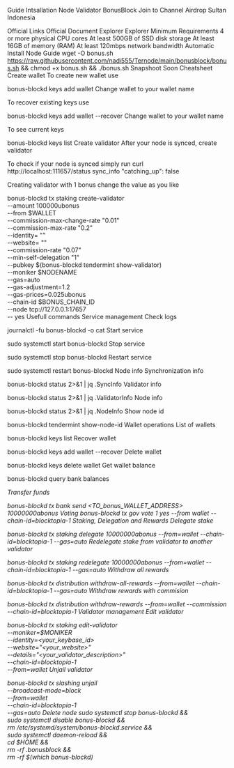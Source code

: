 Guide Intsallation Node Validator BonusBlock
Join to Channel Airdrop Sultan Indonesia



Official Links
Official Document
Explorer
Explorer
Minimum Requirements
4 or more physical CPU cores
At least 500GB of SSD disk storage
At least 16GB of memory (RAM)
At least 120mbps network bandwidth
Automatic Install Node Guide
wget -O bonus.sh https://raw.githubusercontent.com/nadi555/Ternode/main/bonusblock/bonus.sh && chmod +x bonus.sh && ./bonus.sh
Snapshoot
Soon
Cheatsheet
Create wallet
To create new wallet use

bonus-blockd keys add wallet
Change wallet to your wallet name

To recover existing keys use

bonus-blockd keys add wallet --recover
Change wallet to your wallet name

To see current keys

bonus-blockd keys list
Create validator
After your node is synced, create validator

To check if your node is synced simply run curl http://localhost:111657/status sync_info "catching_up": false

Creating validator with 1 bonus change the value as you like

bonus-blockd tx staking create-validator \
  --amount 100000ubonus \
  --from $WALLET \
  --commission-max-change-rate "0.01" \
  --commission-max-rate "0.2" \
  --identity= "" \
  --website= ""\
  --commission-rate "0.07" \
  --min-self-delegation "1" \
  --pubkey  $(bonus-blockd tendermint show-validator) \
  --moniker $NODENAME \
  --gas=auto \
  --gas-adjustment=1.2 \
  --gas-prices=0.025ubonus \
  --chain-id $BONUS_CHAIN_ID \
  --node tcp://127.0.0.1:17657 \
  -- yes
Usefull commands
Service management
Check logs

journalctl -fu bonus-blockd -o cat
Start service

sudo systemctl start bonus-blockd
Stop service

sudo systemctl stop bonus-blockd
Restart service

sudo systemctl restart bonus-blockd
Node info
Synchronization info

bonus-blockd status 2>&1 | jq .SyncInfo
Validator info

bonus-blockd status 2>&1 | jq .ValidatorInfo
Node info

bonus-blockd status 2>&1 | jq .NodeInfo
Show node id

bonus-blockd tendermint show-node-id
Wallet operations
List of wallets

bonus-blockd keys list
Recover wallet

bonus-blockd keys add wallet --recover
Delete wallet

bonus-blockd keys delete wallet
Get wallet balance

bonus-blockd query bank balances <address>
Transfer funds

bonus-blockd tx bank send <FROM ADDRESS> <TO_bonus_WALLET_ADDRESS> 10000000abonus
Voting
bonus-blockd tx gov vote 1 yes --from wallet --chain-id=blocktopia-1
Staking, Delegation and Rewards
Delegate stake

bonus-blockd tx staking delegate <bonus valoper> 10000000abonus --from=wallet --chain-id=blocktopia-1 --gas=auto
Redelegate stake from validator to another validator

bonus-blockd tx staking redelegate <srcValidatorAddress> <destValidatorAddress> 10000000abonus --from=wallet --chain-id=blocktopia-1 --gas=auto
Withdraw all rewards

bonus-blockd tx distribution withdraw-all-rewards --from=wallet --chain-id=blocktopia-1 --gas=auto
Withdraw rewards with commision

bonus-blockd tx distribution withdraw-rewards <bonus valoper> --from=wallet --commission --chain-id=blocktopia-1
Validator management
Edit validator

bonus-blockd tx staking edit-validator \
  --moniker=$MONIKER \
  --identity=<your_keybase_id> \
  --website="<your_website>" \
  --details="<your_validator_description>" \
  --chain-id=blocktopia-1 \
  --from=wallet
Unjail validator

bonus-blockd tx slashing unjail \
  --broadcast-mode=block \
  --from=wallet \
  --chain-id=blocktopia-1 \
  --gas=auto
Delete node
sudo systemctl stop bonus-blockd && \
sudo systemctl disable bonus-blockd && \
rm /etc/systemd/system/bonus-blockd.service && \
sudo systemctl daemon-reload && \
cd $HOME && \
rm -rf .bonusblock && \
rm -rf $(which bonus-blockd)
